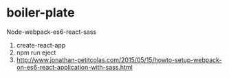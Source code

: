 # boiler-plate
Node-webpack-es6-react-sass

1) create-react-app <project-name>
2) npm run eject
3) http://www.jonathan-petitcolas.com/2015/05/15/howto-setup-webpack-on-es6-react-application-with-sass.html

